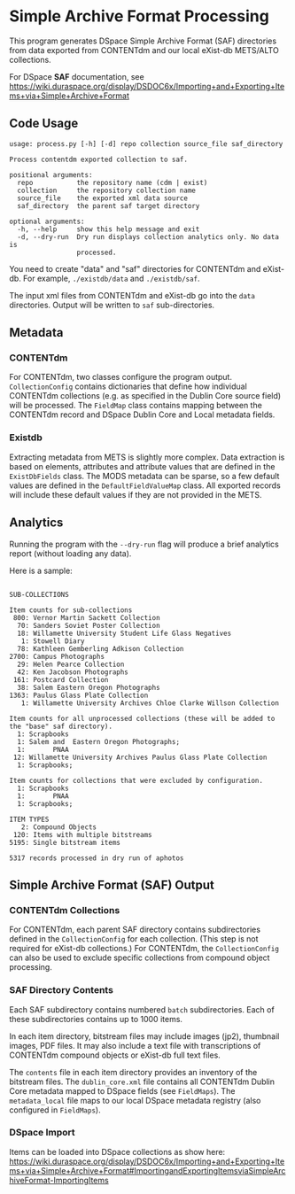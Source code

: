 # Simple Archive Format Processing

This program generates DSpace Simple Archive Format (SAF) directories from data exported from
CONTENTdm and our local eXist-db METS/ALTO collections.

For DSpace **SAF** documentation, see https://wiki.duraspace.org/display/DSDOC6x/Importing+and+Exporting+Items+via+Simple+Archive+Format

## Code Usage 
```
usage: process.py [-h] [-d] repo collection source_file saf_directory

Process contentdm exported collection to saf.

positional arguments:
  repo           the repository name (cdm | exist)
  collection     the repository collection name
  source_file    the exported xml data source
  saf_directory  the parent saf target directory

optional arguments:
  -h, --help     show this help message and exit
  -d, --dry-run  Dry run displays collection analytics only. No data is
                 processed.
```
You need to create "data" and "saf" directories for CONTENTdm and eXist-db.  For example, `./existdb/data` and `./existdb/saf`.

The input xml files from CONTENTdm and eXist-db go into the `data` directories. Output will be written to `saf` sub-directories.


## Metadata

### CONTENTdm
For CONTENTdm, two classes configure the program output.  `CollectionConfig` contains dictionaries that define how
individual CONTENTdm collections (e.g. as specified in the Dublin Core source field) will be processed.  The `FieldMap`
class contains mapping between the CONTENTdm record and DSpace Dublin Core and Local metadata fields.

### Existdb
Extracting metadata from METS is slightly more complex. Data extraction is based on elements, attributes and attribute
values that are defined in the `ExistDbFields` class. The MODS metadata can be sparse, so a few default values are 
defined in the `DefaultFieldValueMap` class. All exported records will include these default values if they are not
provided in the METS.

## Analytics
Running the program with the `--dry-run` flag will produce a brief analytics report (without loading any data).

Here is a sample:
```$xslt
 
SUB-COLLECTIONS
 
Item counts for sub-collections
 800: Vernor Martin Sackett Collection
  70: Sanders Soviet Poster Collection
  18: Willamette University Student Life Glass Negatives
   1: Stowell Diary
  78: Kathleen Gemberling Adkison Collection
2700: Campus Photographs
  29: Helen Pearce Collection
  42: Ken Jacobson Photographs
 161: Postcard Collection
  38: Salem Eastern Oregon Photographs
1363: Paulus Glass Plate Collection
   1: Willamette University Archives Chloe Clarke Willson Collection
 
Item counts for all unprocessed collections (these will be added to the "base" saf directory).
  1: Scrapbooks
  1: Salem and  Eastern Oregon Photographs;
  1:       PNAA
 12: Willamette University Archives Paulus Glass Plate Collection
  1: Scrapbooks;
 
Item counts for collections that were excluded by configuration.
  1: Scrapbooks
  1:       PNAA
  1: Scrapbooks;
 
ITEM TYPES
   2: Compound Objects
 120: Items with multiple bitstreams
5195: Single bitstream items
 
5317 records processed in dry run of aphotos
```  

## Simple Archive Format (SAF) Output

### CONTENTdm Collections
For CONTENTdm, each parent SAF directory contains subdirectories defined in the `CollectionConfig` for each collection. (This step is
not required for eXist-db collections.) For CONTENTdm, the `CollectionConfig` can also be used to exclude specific
collections from compound object processing.

### SAF Directory Contents
Each SAF subdirectory contains numbered `batch` subdirectories. Each of these subdirectories contains up to 1000 items.

In each item directory, bitstream files may include images (jp2), thumbnail images, PDF files. It may also include
a text file with transcriptions of CONTENTdm compound objects or eXist-db full text files.
 
The `contents` file in each item directory provides an inventory of the bitstream files.  The `dublin_core.xml` file contains all CONTENTdm Dublin
Core metadata mapped to DSpace fields (see `FieldMaps`).  The `metadata_local` file maps to our local DSpace
metadata registry (also configured in `FieldMaps`).

### DSpace Import
Items can be loaded into DSpace collections as show here:
https://wiki.duraspace.org/display/DSDOC6x/Importing+and+Exporting+Items+via+Simple+Archive+Format#ImportingandExportingItemsviaSimpleArchiveFormat-ImportingItems

